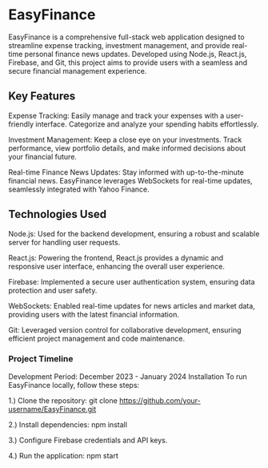 # EasyFinance

EasyFinance is a comprehensive full-stack web application designed to streamline expense tracking, investment management, and provide real-time personal finance news updates. Developed using Node.js, React.js, Firebase, and Git, this project aims to provide users with a seamless and secure financial management experience.

## Key Features
Expense Tracking: Easily manage and track your expenses with a user-friendly interface. Categorize and analyze your spending habits effortlessly.

Investment Management: Keep a close eye on your investments. Track performance, view portfolio details, and make informed decisions about your financial future.

Real-time Finance News Updates: Stay informed with up-to-the-minute financial news. EasyFinance leverages WebSockets for real-time updates, seamlessly integrated with Yahoo Finance.

## Technologies Used
Node.js: Used for the backend development, ensuring a robust and scalable server for handling user requests.

React.js: Powering the frontend, React.js provides a dynamic and responsive user interface, enhancing the overall user experience.

Firebase: Implemented a secure user authentication system, ensuring data protection and user safety.

WebSockets: Enabled real-time updates for news articles and market data, providing users with the latest financial information.

Git: Leveraged version control for collaborative development, ensuring efficient project management and code maintenance.

### Project Timeline
Development Period: December 2023 - January 2024
Installation
To run EasyFinance locally, follow these steps:

1.) Clone the repository: git clone https://github.com/your-username/EasyFinance.git

2.) Install dependencies: npm install

3.) Configure Firebase credentials and API keys.

4.) Run the application: npm start
